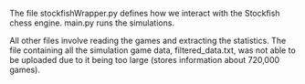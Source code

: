 The file stockfishWrapper.py defines how we interact with the Stockfish chess engine. main.py runs the simulations.

All other files involve reading the games and extracting the statistics. The file containing all the simulation game data, filtered_data.txt, was not able to be uploaded due to it being too large (stores information about 720,000 games).
